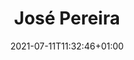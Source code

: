 ---
title: "José Pereira"
date: 2021-07-11T11:32:46+01:00
weight: 
summary: "Navigation officer"
role: "crew"
profile_image: "/people_photos/jose_pereira.jpeg"
website: ""
---